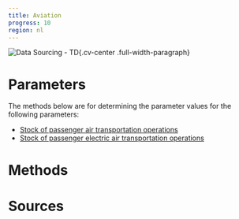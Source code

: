 ```yaml
---
title: Aviation 
progress: 10
region: nl
---
```


![Data Sourcing - TD](/images/data-sourcing-td.jpg){.cv-center .full-width-paragraph}


# Parameters
The methods below are for determining the parameter values for the following parameters:

- [Stock of passenger air transportation operations](/5-resources/1-data/definitions/parameters/stock_air_transport.md)
- [Stock of passenger electric air transportation operations](/5-resources/1-data/definitions/parameters/stock_passenger_air_transport_electric.md)



# Methods




# Sources




